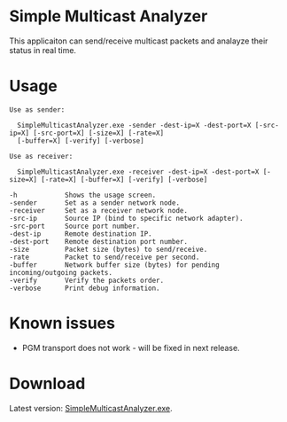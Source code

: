 Simple Multicast Analyzer
===========================

This applicaiton can send/receive multicast packets and analayze their status in real time.

Usage
======

    Use as sender:

      SimpleMulticastAnalyzer.exe -sender -dest-ip=X -dest-port=X [-src-ip=X] [-src-port=X] [-size=X] [-rate=X] 
      [-buffer=X] [-verify] [-verbose]

    Use as receiver:

      SimpleMulticastAnalyzer.exe -receiver -dest-ip=X -dest-port=X [-size=X] [-rate=X] [-buffer=X] [-verify] [-verbose]

    -h            Shows the usage screen.
    -sender       Set as a sender network node.
    -receiver     Set as a receiver network node.
    -src-ip       Source IP (bind to specific network adapter).
    -src-port     Source port number.
    -dest-ip      Remote destination IP.
    -dest-port    Remote destination port number.
    -size         Packet size (bytes) to send/receive.
    -rate         Packet to send/receive per second.
    -buffer       Network buffer size (bytes) for pending incoming/outgoing packets.
    -verify       Verify the packets order.
    -verbose      Print debug information.

Known issues
==============
 * PGM transport does not work - will be fixed in next release.

Download
===========
Latest version: [SimpleMulticastAnalyzer.exe](https://docs.google.com/file/d/0B_zYyPNRGrlMcExTdEIydEpmLWM/edit?usp=sharing).
